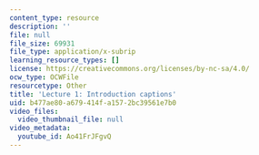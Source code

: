 ```yaml
---
content_type: resource
description: ''
file: null
file_size: 69931
file_type: application/x-subrip
learning_resource_types: []
license: https://creativecommons.org/licenses/by-nc-sa/4.0/
ocw_type: OCWFile
resourcetype: Other
title: 'Lecture 1: Introduction captions'
uid: b477ae80-a679-414f-a157-2bc39561e7b0
video_files:
  video_thumbnail_file: null
video_metadata:
  youtube_id: Ao41FrJFgvQ
---
```


